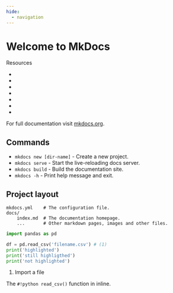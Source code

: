 ```yaml
---
hide:
  - navigation
---
```


# Welcome to MkDocs

Resources
- [](https://squidfunk.github.io/mkdocs-material/)
- [](https://www.youtube.com/watch?v=0pYN6Z-t1-s)
- [](https://www.youtube.com/watch?v=eJVVbZYUYro)
- [](https://dev.to/ar2pi/publish-your-markdown-docs-on-github-pages-6pe)
- [](https://github.com/squidfunk/mkdocs-material)
- [](https://github.com/fire1ce/3os.org/)
- [](https://3os.org/guides/better-terminal-experience/)

For full documentation visit [mkdocs.org](https://www.mkdocs.org).

## Commands

* `mkdocs new [dir-name]` - Create a new project.
* `mkdocs serve` - Start the live-reloading docs server.
* `mkdocs build` - Build the documentation site.
* `mkdocs -h` - Print help message and exit.

## Project layout

    mkdocs.yml    # The configuration file.
    docs/
        index.md  # The documentation homepage.
        ...       # Other markdown pages, images and other files.


```py title="importer.py" hl_lines="4 5"
import pandas as pd

df = pd.read_csv('filename.csv') # (1)
print('highlighted')
print('still highligthed')
print('not highlighted')
```

1.  Import a file

The `#!python read_csv()` function in inline.